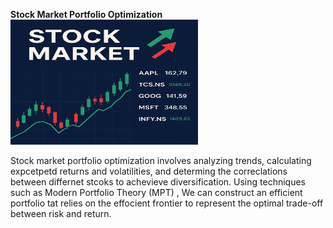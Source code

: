**Stock Market Portfolio Optimization**
<img src="./stocK.png" alt="Stock Market Banner" width="300" height="200"/>

Stock market portfolio optimization involves analyzing trends, calculating expcetpetd returns and volatilities, and determing the correclations between differnet stcoks to achevieve diversification. Using techniques such as Modern Portfolio Theory (MPT) , We can construct an efficient portfolio tat relies on the effocient frontier to represent the optimal trade-off between risk and return.
